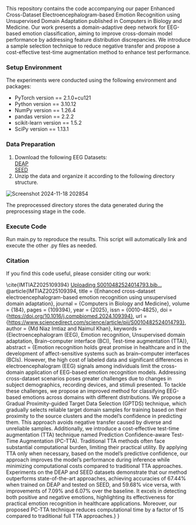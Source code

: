 This repository contains the code accompanying our paper Enhanced Cross-Dataset Electroencephalogram-based Emotion Recognition using Unsupervised Domain Adaptation published in Computers in Biology and Medicine. Our work presents a domain-adaptive deep network for EEG-based emotion classification, aiming to improve cross-domain model performance by addressing feature distribution discrepancies. We introduce a sample selection technique to reduce negative transfer and propose a cost-effective test-time augmentation method to enhance test performance.

### Setup Environment

The experiments were conducted using the following environment and packages:

- PyTorch version == 2.1.0+cu121<br />
- Python version == 3.10.12<br />
- NumPy version == 1.26.4<br />
- pandas version == 2.2.2<br />
- scikit-learn version == 1.5.2<br />
- SciPy version == 1.13.1

### Data Preparation

1.	Download the following EEG Datasets:<br />
 [DEAP](https://www.eecs.qmul.ac.uk/mmv/datasets/deap/download.html)<br />
 [SEED](https://bcmi.sjtu.edu.cn/home/seed/)<br />
2.	Unzip the data and organize it according to the following directory structure.<br />

![Screenshot 2024-11-18 202854](https://github.com/user-attachments/assets/708aa4fd-2070-46bd-b82b-fa11333a210f)

The preprocessed directory stores the data generated during the preprocessing stage in the code.

### Execute Code
Run main.py to reproduce the results. This script will automatically link and execute the other .py files as needed.


### Citation
If you find this code useful, please consider citing our work:

\cite{IMTIAZ2025109394}
[Uploading S0010482524014793.bib…]()@article{IMTIAZ2025109394,
title = {Enhanced cross-dataset electroencephalogram-based emotion recognition using unsupervised domain adaptation},
journal = {Computers in Biology and Medicine},
volume = {184},
pages = {109394},
year = {2025},
issn = {0010-4825},
doi = {https://doi.org/10.1016/j.compbiomed.2024.109394},
url = {https://www.sciencedirect.com/science/article/pii/S0010482524014793},
author = {Md Niaz Imtiaz and Naimul Khan},
keywords = {Electroencephalogram (EEG), Emotion recognition, Unsupervised domain adaptation, Brain–computer interface (BCI), Test-time augmentation (TTA)},
abstract = {Emotion recognition holds great promise in healthcare and in the development of affect-sensitive systems such as brain–computer interfaces (BCIs). However, the high cost of labeled data and significant differences in electroencephalogram (EEG) signals among individuals limit the cross-domain application of EEG-based emotion recognition models. Addressing cross-dataset scenarios poses greater challenges due to changes in subject demographics, recording devices, and stimuli presented. To tackle these challenges, we propose an improved method for classifying EEG-based emotions across domains with different distributions. We propose a Gradual Proximity-guided Target Data Selection (GPTDS) technique, which gradually selects reliable target domain samples for training based on their proximity to the source clusters and the model’s confidence in predicting them. This approach avoids negative transfer caused by diverse and unreliable samples. Additionally, we introduce a cost-effective test-time augmentation (TTA) technique named Prediction Confidence-aware Test-Time Augmentation (PC-TTA). Traditional TTA methods often face substantial computational burden, limiting their practical utility. By applying TTA only when necessary, based on the model’s predictive confidence, our approach improves the model’s performance during inference while minimizing computational costs compared to traditional TTA approaches. Experiments on the DEAP and SEED datasets demonstrate that our method outperforms state-of-the-art approaches, achieving accuracies of 67.44% when trained on DEAP and tested on SEED, and 59.68% vice versa, with improvements of 7.09% and 6.07% over the baseline. It excels in detecting both positive and negative emotions, highlighting its effectiveness for practical emotion recognition in healthcare applications. Moreover, our proposed PC-TTA technique reduces computational time by a factor of 15 compared to traditional full TTA approaches.}
}


